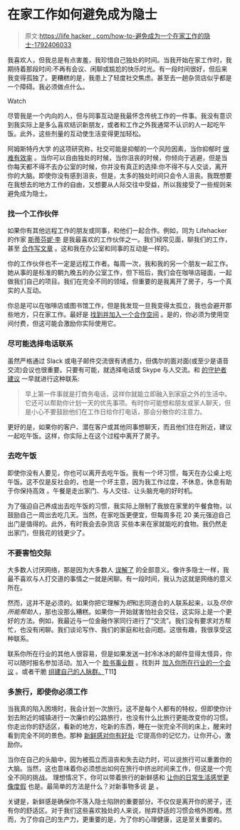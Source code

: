 # 在家工作如何避免成为隐士

> 原文:[https://life hacker . com/how-to-避免成为一个在家工作的隐士-1792406033](https://lifehacker.com/how-to-avoid-becoming-a-hermit-when-you-work-from-home-1792406033)

我喜欢人，但我总是有点害羞，我珍惜自己独处的时间。当我开始在家工作时，我期待着那段时间:不再有会议、闲聊或尴尬的快乐时光。有一段时间很好，但后来我变得孤独了。更糟糕的是，我患上了轻度社交焦虑。甚至去一趟杂货店似乎都是一个障碍。我必须做点什么。

Watch

尽管我是一个内向的人，但与同事互动是我最怀念传统工作的一件事。我没有意识到我实际上是多么喜欢结识新朋友，或者和工作之外我通常不认识的人一起吃午饭。此外，这些剂量的互动使生活变得更加轻松。

阿姆斯特丹大学 的这项研究称，社交可能是抑郁的一个风险因素，当你抑郁时 [很难有效率](http://www.thewildwong.com/working-with-depression/) 。当你可以自由独处的时候，当你沮丧的时候，你倾向于逃避，但是当你每天都不得不去办公室的时候，你并没有真正的选择:你不得不与人交谈，离开你的大脑。即使你没有感到沮丧，但是，太多的独处时间只会令人沮丧。我既想要在我想去的地方工作的自由，又想要从人际交往中受益，所以我接受了一些规则来避免成为隐士。

### 找一个工作伙伴

如果你有其他远程工作的朋友或同事，和他们一起合作。例如，同为 Lifehacker 的作家 [斯蒂芬妮·李](http://thefyslife.com/) 是我最喜欢的工作伙伴之一。我们经常见面，聊我们的工作，甚至 [合作写文章](https://lifehacker.com/what-you-should-know-if-you-want-to-work-remotely-and-t-1783928805) 。这和我在办公室和同事的互动是一样的。

你的工作伙伴也不一定是远程工作者。每周一次，我和我的另一个朋友一起工作。她从事的是标准的朝九晚五的办公室工作，但下班后，我们会在咖啡店碰面，一起做我们自己的项目。我们在完全不同的领域，但重要的是我离开了房子，与一个真实的人互动。

你总是可以在咖啡店或图书馆工作，但是我发现一旦我变得太孤立，我也会避开那些地方，只在家工作。最好是 [找到并加入一个合作空间](https://lifehacker.com/work-from-a-coworking-center-for-an-affordable-office-e-5813239) 。是的，你必须为使用空间付费，但这可能会激励你实际使用它。

### 尽可能选择电话联系

虽然严格通过 Slack 或电子邮件交流很有诱惑力，但偶尔的面对面(或至少是语音交流)会议也很重要。只要有可能，就选择电话或 Skype 与人交流。和 [的守护者建议](https://www.theguardian.com/small-business-network/2013/sep/23/avoid-feeling-isolated-working-home) 一早就进行这种联系:

> 早上第一件事就是打商务电话，这样你就能立即融入到家庭之外的生活中。它还可以帮助你计划一天的优先事项。有时你可能想和朋友或家人聊天，但是小心不要鼓励他们在工作日给你打电话，那会分散你的注意力。

更好的是，如果你的客户、潜在客户或其他同事想聊天，而且他们住在附近，建议一起吃午饭。这样，你实际上在这个过程中离开了房子。

### 去吃午饭

即使你没有人要见，你也可以离开去吃午饭。我有一个坏习惯，每天在办公桌上吃午饭。这不仅是反社会的，也是一个坏主意，因为我工作过度，不休息，休息有助于你保持高效 。午餐是走出家门、与人交往、让头脑充电的好时机。

为了强迫自己养成出去吃午饭的习惯，我实际上限制了我放在家里的午餐食物，以鼓励自己一周出去吃几天。当然，在家吃饭更便宜，但每周多花 20 美元强迫自己出门是值得的。此外，有时我会去杂货店 买些本来在家就能吃的食物。我仍然走出家门，但我花的钱更少了。

### 不要害怕交际

大多数人讨厌网络，那是因为大多数人 [误解了](https://lifehacker.com/stop-networking-and-start-helping-1506662821) 的全部意义。像许多隐士一样，我最不喜欢与人打交道的事情之一就是闲聊。有一段时间，我认为这就是网络的意义所在。

然而，这并不是必须的。如果你把它理解为*把*和志同道合的人联系起来，以及*尽你所能帮助*人，那也没那么糟糕。如果你一开始就害怕社会交往，这实际上是一个更好的方法。例如，我最近与一位金融作家同行进行了“交流”。我们没有要求对方帮忙，也没有闲聊。我们谈论写作、我们的家庭和社会问题。这很有趣，我很享受这种联系。

联系你所在行业的其他人很容易，但是如果发送一封冷冰冰的邮件显得太怪异，你可以随时报名参加活动。加入一个 [脸书事业群](http://lifehacker.com/join-career-themed-facebook-groups-to-learn-more-about-1756955291) 。找到并 [加入你所在行业的一个会议](http://lifehacker.com/engage-before-a-conference-to-take-the-edge-off-network-1632413409) 。或者干脆 [组建自己的人脉群。](http://lifehacker.com/go-beyond-simple-networking-and-organize-your-own-mast-824329576)T11】

### 多旅行，即使你必须工作

当我真的陷入困境时，我会计划一次旅行。这不是每个人都有的特权，但即使你计划去附近的城镇进行一次廉价的公路旅行，也没有什么比旅行更能改变你的习惯。你走出你的舒适区，看新的地方，吃新的东西，睡在一张完全不同的床上，醒来时看到完全不同的景色。那种 [新鲜感对你有好处](https://lifehacker.com/novelty-and-the-brain-why-new-things-make-us-feel-so-g-508983802) :它提高你的记忆力，让你开心，激励你。

当你在自己的头脑中，因为被孤立而沮丧和失去动力时，可以说旅行可以重置你的大脑。当然，这也意味着你必须想出如何在旅行中挤出时间来工作，但这是一个完全不同的挑战。 理想情况下，你可以带着旅行的新鲜感和 [让你的日常生活感觉更像度假](http://lifehacker.com/how-to-make-your-everyday-life-feel-more-like-vacation-1710511933#_ga=1.208374801.2063145122.1487192545) 也是。最简单的方法是什么？对新事物多说 [是](http://lifehacker.com/how-i-broke-out-of-my-social-comfort-zone-by-saying-yes-1707305772#_ga=1.106539776.2063145122.1487192545) 。

关键是，新鲜感是确保你不落入隐士陷阱的重要部分。不仅仅是离开你的房子，还有你的舒适区。对于我们这些喜欢独处的人来说，抛弃舒适的习惯会格外困难。然而，为了你自己的生产力，更重要的是，为了你的心理健康，这是至关重要的。